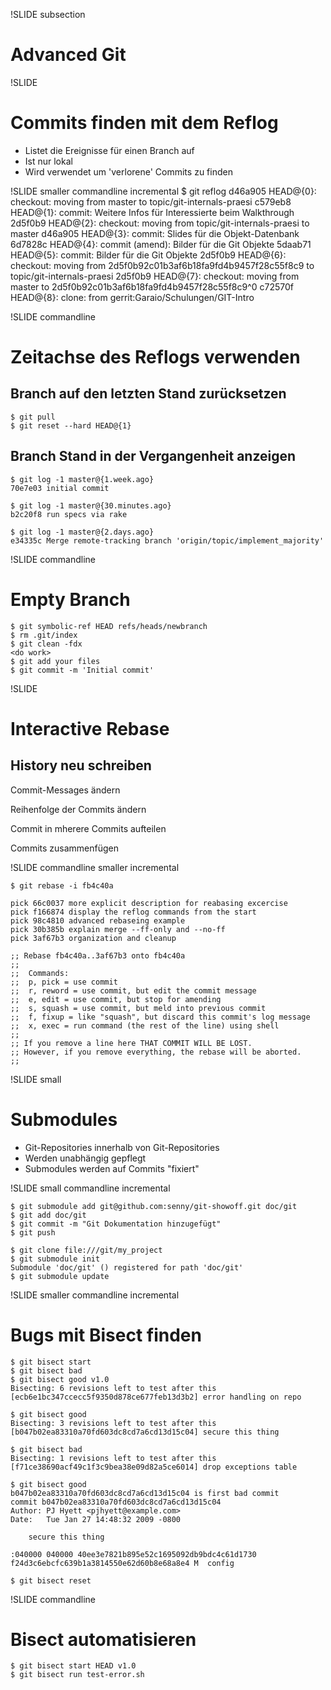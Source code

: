!SLIDE subsection
# Advanced Git #

!SLIDE
# Commits finden mit dem Reflog #
* Listet die Ereignisse für einen Branch auf
* Ist nur lokal
* Wird verwendet um 'verlorene' Commits zu finden

!SLIDE smaller commandline incremental
    $ git reflog
    d46a905 HEAD@{0}: checkout: moving from master to topic/git-internals-praesi
    c579eb8 HEAD@{1}: commit: Weitere Infos für Interessierte beim Walkthrough
    2d5f0b9 HEAD@{2}: checkout: moving from topic/git-internals-praesi to master
    d46a905 HEAD@{3}: commit: Slides für die Objekt-Datenbank
    6d7828c HEAD@{4}: commit (amend): Bilder für die Git Objekte
    5daab71 HEAD@{5}: commit: Bilder für die Git Objekte
    2d5f0b9 HEAD@{6}: checkout: moving from 2d5f0b92c01b3af6b18fa9fd4b9457f28c55f8c9 to topic/git-internals-praesi
    2d5f0b9 HEAD@{7}: checkout: moving from master to 2d5f0b92c01b3af6b18fa9fd4b9457f28c55f8c9^0
    c72570f HEAD@{8}: clone: from gerrit:Garaio/Schulungen/GIT-Intro

!SLIDE commandline
# Zeitachse des Reflogs verwenden #

## Branch auf den letzten Stand zurücksetzen #

    $ git pull
    $ git reset --hard HEAD@{1}

## Branch Stand in der Vergangenheit anzeigen #

    $ git log -1 master@{1.week.ago}
    70e7e03 initial commit

    $ git log -1 master@{30.minutes.ago}
    b2c20f8 run specs via rake

    $ git log -1 master@{2.days.ago}
    e34335c Merge remote-tracking branch 'origin/topic/implement_majority'

!SLIDE commandline
# Empty Branch #

    $ git symbolic-ref HEAD refs/heads/newbranch
    $ rm .git/index
    $ git clean -fdx
    <do work>
    $ git add your files
    $ git commit -m 'Initial commit'

!SLIDE
# Interactive Rebase #

## History neu schreiben ##
Commit-Messages ändern

Reihenfolge der Commits ändern

Commit in mherere Commits aufteilen

Commits zusammenfügen

!SLIDE commandline smaller incremental

    $ git rebase -i fb4c40a

    pick 66c0037 more explicit description for reabasing excercise
    pick f166874 display the reflog commands from the start
    pick 98c4810 advanced rebaseing example
    pick 30b385b explain merge --ff-only and --no-ff
    pick 3af67b3 organization and cleanup

    ;; Rebase fb4c40a..3af67b3 onto fb4c40a
    ;;
    ;;  Commands:
    ;;  p, pick = use commit
    ;;  r, reword = use commit, but edit the commit message
    ;;  e, edit = use commit, but stop for amending
    ;;  s, squash = use commit, but meld into previous commit
    ;;  f, fixup = like "squash", but discard this commit's log message
    ;;  x, exec = run command (the rest of the line) using shell
    ;;
    ;; If you remove a line here THAT COMMIT WILL BE LOST.
    ;; However, if you remove everything, the rebase will be aborted.
    ;;


!SLIDE small
# Submodules #

* Git-Repositories innerhalb von Git-Repositories
* Werden unabhängig gepflegt
* Submodules werden auf Commits "fixiert"

!SLIDE small commandline incremental

    $ git submodule add git@github.com:senny/git-showoff.git doc/git
    $ git add doc/git
    $ git commit -m "Git Dokumentation hinzugefügt"
    $ git push

    $ git clone file:///git/my_project
    $ git submodule init
    Submodule 'doc/git' () registered for path 'doc/git'
    $ git submodule update

!SLIDE smaller commandline incremental
# Bugs mit Bisect finden #

    $ git bisect start
    $ git bisect bad
    $ git bisect good v1.0
    Bisecting: 6 revisions left to test after this
    [ecb6e1bc347ccecc5f9350d878ce677feb13d3b2] error handling on repo

    $ git bisect good
    Bisecting: 3 revisions left to test after this
    [b047b02ea83310a70fd603dc8cd7a6cd13d15c04] secure this thing

    $ git bisect bad
    Bisecting: 1 revisions left to test after this
    [f71ce38690acf49c1f3c9bea38e09d82a5ce6014] drop exceptions table

    $ git bisect good
    b047b02ea83310a70fd603dc8cd7a6cd13d15c04 is first bad commit
    commit b047b02ea83310a70fd603dc8cd7a6cd13d15c04
    Author: PJ Hyett <pjhyett@example.com>
    Date:   Tue Jan 27 14:48:32 2009 -0800

        secure this thing

    :040000 040000 40ee3e7821b895e52c1695092db9bdc4c61d1730
    f24d3c6ebcfc639b1a3814550e62d60b8e68a8e4 M  config

    $ git bisect reset

!SLIDE commandline
# Bisect automatisieren #

    $ git bisect start HEAD v1.0
    $ git bisect run test-error.sh
